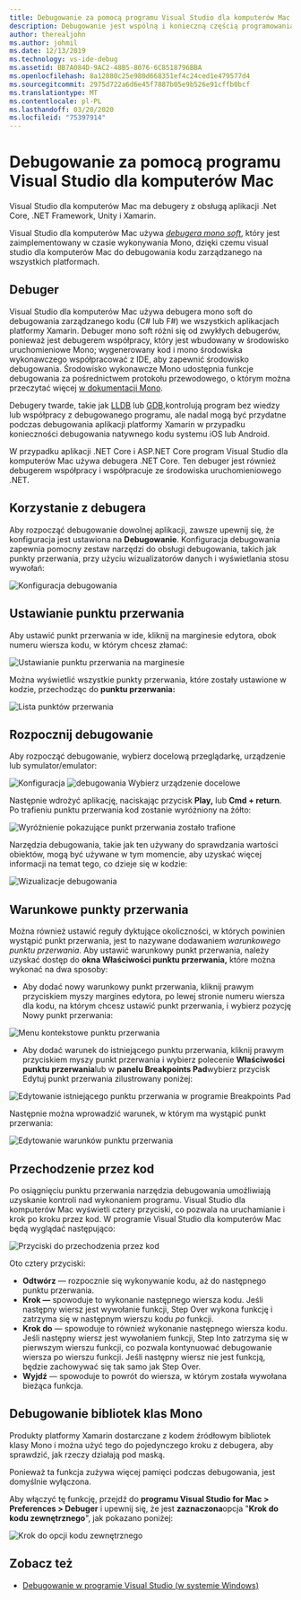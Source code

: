 ```yaml
---
title: Debugowanie za pomocą programu Visual Studio dla komputerów Mac
description: Debugowanie jest wspólną i konieczną częścią programowania. Jako dojrzały IDE visual studio dla komputerów Mac zawiera cały zestaw funkcji, aby debugowanie łatwe. Od bezpiecznego debugowania do wizualizacji danych, w tym artykule wyjaśniono, jak używać pełnego potencjału debugowania w programie Visual Studio dla komputerów Mac.
author: therealjohn
ms.author: johmil
ms.date: 12/13/2019
ms.technology: vs-ide-debug
ms.assetid: BB7A084D-9AC2-48B5-8076-6C8518796BBA
ms.openlocfilehash: 8a12880c25e980d668351ef4c24ced1e479577d4
ms.sourcegitcommit: 2975d722a6d6e45f7887b05e9b526e91cffb0bcf
ms.translationtype: MT
ms.contentlocale: pl-PL
ms.lasthandoff: 03/20/2020
ms.locfileid: "75397914"
---
```

# <a name="debugging-with-visual-studio-for-mac"></a>Debugowanie za pomocą programu Visual Studio dla komputerów Mac

Visual Studio dla komputerów Mac ma debugery z obsługą aplikacji .Net Core, .NET Framework, Unity i Xamarin.

Visual Studio dla komputerów Mac używa [*debugera mono soft*](https://www.mono-project.com/docs/advanced/runtime/docs/soft-debugger/), który jest zaimplementowany w czasie wykonywania Mono, dzięki czemu visual studio dla komputerów Mac do debugowania kodu zarządzanego na wszystkich platformach.

## <a name="the-debugger"></a>Debuger

Visual Studio dla komputerów Mac używa debugera mono soft do debugowania zarządzanego kodu (C# lub F#) we wszystkich aplikacjach platformy Xamarin. Debuger mono soft różni się od zwykłych debugerów, ponieważ jest debugerem współpracy, który jest wbudowany w środowisko uruchomieniowe Mono; wygenerowany kod i mono środowiska wykonawczego współpracować z IDE, aby zapewnić środowisko debugowania. Środowisko wykonawcze Mono udostępnia funkcje debugowania za pośrednictwem protokołu przewodowego, o którym można przeczytać więcej [w dokumentacji Mono](https://www.mono-project.com/docs/advanced/runtime/docs/soft-debugger-wire-format/).

Debugery twarde, takie jak [LLDB]( http://lldb.llvm.org/index.html) lub [GDB,]( https://www.gnu.org/software/gdb/)kontrolują program bez wiedzy lub współpracy z debugowanego programu, ale nadal mogą być przydatne podczas debugowania aplikacji platformy Xamarin w przypadku konieczności debugowania natywnego kodu systemu iOS lub Android.

W przypadku aplikacji .NET Core i ASP.NET Core program Visual Studio dla komputerów Mac używa debugera .NET Core. Ten debuger jest również debugerem współpracy i współpracuje ze środowiska uruchomieniowego .NET.

## <a name="using-the-debugger"></a>Korzystanie z debugera

Aby rozpocząć debugowanie dowolnej aplikacji, zawsze upewnij się, że konfiguracja jest ustawiona na **Debugowanie**. Konfiguracja debugowania zapewnia pomocny zestaw narzędzi do obsługi debugowania, takich jak punkty przerwania, przy użyciu wizualizatorów danych i wyświetlania stosu wywołań:

![Konfiguracja debugowania](media/debugging-image_0.png)

## <a name="setting-a-breakpoint"></a>Ustawianie punktu przerwania

Aby ustawić punkt przerwania w ide, kliknij na marginesie edytora, obok numeru wiersza kodu, w którym chcesz złamać:

![Ustawianie punktu przerwania na marginesie](media/debugging-image0.png)

Można wyświetlić wszystkie punkty przerwania, które zostały ustawione w kodzie, przechodząc do **punktu przerwania:**

![Lista punktów przerwania](media/debugging-image0a.png)

## <a name="start-debugging"></a>Rozpocznij debugowanie

Aby rozpocząć debugowanie, wybierz docelową przeglądarkę, urządzenie lub symulator/emulator:

![Konfiguracja](media/debugging-image_0.png)
![debugowania Wybierz urządzenie docelowe](media/debugging-image1.png)

Następnie wdrożyć aplikację, naciskając przycisk **Play,** lub **Cmd + return**. Po trafieniu punktu przerwania kod zostanie wyróżniony na żółto:

![Wyróżnienie pokazujące punkt przerwania zostało trafione](media/debugging-image2.png)

Narzędzia debugowania, takie jak ten używany do sprawdzania wartości obiektów, mogą być używane w tym momencie, aby uzyskać więcej informacji na temat tego, co dzieje się w kodzie:

![Wizualizacje debugowania](media/debugging-image3.png)

## <a name="conditional-breakpoints"></a>Warunkowe punkty przerwania

Można również ustawić reguły dyktujące okoliczności, w których powinien wystąpić punkt przerwania, jest to nazywane dodawaniem *warunkowego punktu przerwania*. Aby ustawić warunkowy punkt przerwania, należy uzyskać dostęp do **okna Właściwości punktu przerwania,** które można wykonać na dwa sposoby:

* Aby dodać nowy warunkowy punkt przerwania, kliknij prawym przyciskiem myszy margines edytora, po lewej stronie numeru wiersza dla kodu, na którym chcesz ustawić punkt przerwania, i wybierz pozycję Nowy punkt przerwania:

 ![Menu kontekstowe punktu przerwania](media/debugging-image4.png)

* Aby dodać warunek do istniejącego punktu przerwania, kliknij prawym przyciskiem myszy punkt przerwania i wybierz polecenie **Właściwości punktu przerwania**lub w **panelu Breakpoints Pad**wybierz przycisk Edytuj punkt przerwania zilustrowany poniżej:

 ![Edytowanie istniejącego punktu przerwania w programie Breakpoints Pad](media/debugging-image5.png)

Następnie można wprowadzić warunek, w którym ma wystąpić punkt przerwania:

 ![Edytowanie warunków punktu przerwania](media/debugging-image6.png)

## <a name="stepping-through-code"></a>Przechodzenie przez kod

Po osiągnięciu punktu przerwania narzędzia debugowania umożliwiają uzyskanie kontroli nad wykonaniem programu. Visual Studio dla komputerów Mac wyświetli cztery przyciski, co pozwala na uruchamianie i krok po kroku przez kod. W programie Visual Studio dla komputerów Mac będą wyglądać następująco:

 ![Przyciski do przechodzenia przez kod](media/debugging-image7.png)

Oto cztery przyciski:

* **Odtwórz** — rozpocznie się wykonywanie kodu, aż do następnego punktu przerwania.
* **Krok —** spowoduje to wykonanie następnego wiersza kodu. Jeśli następny wiersz jest wywołanie funkcji, Step Over wykona funkcję i zatrzyma się w następnym wierszu kodu *po* funkcji.
* **Krok do** — spowoduje to również wykonanie następnego wiersza kodu. Jeśli następny wiersz jest wywołaniem funkcji, Step Into zatrzyma się w pierwszym wierszu funkcji, co pozwala kontynuować debugowanie wiersza po wierszu funkcji. Jeśli następny wiersz nie jest funkcją, będzie zachowywać się tak samo jak Step Over.
* **Wyjdź** — spowoduje to powrót do wiersza, w którym została wywołana bieżąca funkcja.

## <a name="debugging-monos-class-libraries"></a>Debugowanie bibliotek klas Mono

Produkty platformy Xamarin dostarczane z kodem źródłowym bibliotek klasy Mono i można użyć tego do pojedynczego kroku z debugera, aby sprawdzić, jak rzeczy działają pod maską.

Ponieważ ta funkcja zużywa więcej pamięci podczas debugowania, jest domyślnie wyłączona.

Aby włączyć tę funkcję, przejdź do **programu Visual Studio for Mac > Preferences > Debuger** i upewnij się, że jest **zaznaczona**opcja "**Krok do kodu zewnętrznego**", jak pokazano poniżej:

![Krok do opcji kodu zewnętrznego](media/debugging-image8.png)

## <a name="see-also"></a>Zobacz też

- [Debugowanie w programie Visual Studio (w systemie Windows)](/visualstudio/debugger/)
